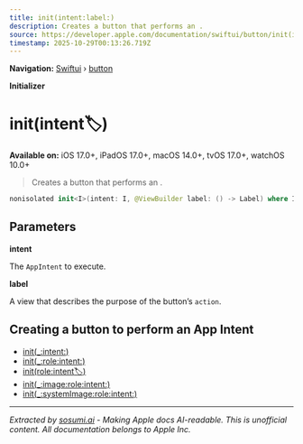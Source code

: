 ```yaml
---
title: init(intent:label:)
description: Creates a button that performs an .
source: https://developer.apple.com/documentation/swiftui/button/init(intent:label:)
timestamp: 2025-10-29T00:13:26.719Z
---
```


**Navigation:** [Swiftui](/documentation/swiftui) › [button](/documentation/swiftui/button)

**Initializer**

# init(intent:label:)

**Available on:** iOS 17.0+, iPadOS 17.0+, macOS 14.0+, tvOS 17.0+, watchOS 10.0+

> Creates a button that performs an .

```swift
nonisolated init<I>(intent: I, @ViewBuilder label: () -> Label) where I : AppIntent
```

## Parameters

**intent**

The `AppIntent` to execute.



**label**

A view that describes the purpose of the button’s `action`.



## Creating a button to perform an App Intent

- [init(_:intent:)](/documentation/swiftui/button/init(_:intent:))
- [init(_:role:intent:)](/documentation/swiftui/button/init(_:role:intent:))
- [init(role:intent:label:)](/documentation/swiftui/button/init(role:intent:label:))
- [init(_:image:role:intent:)](/documentation/swiftui/button/init(_:image:role:intent:))
- [init(_:systemImage:role:intent:)](/documentation/swiftui/button/init(_:systemimage:role:intent:))

---

*Extracted by [sosumi.ai](https://sosumi.ai) - Making Apple docs AI-readable.*
*This is unofficial content. All documentation belongs to Apple Inc.*
